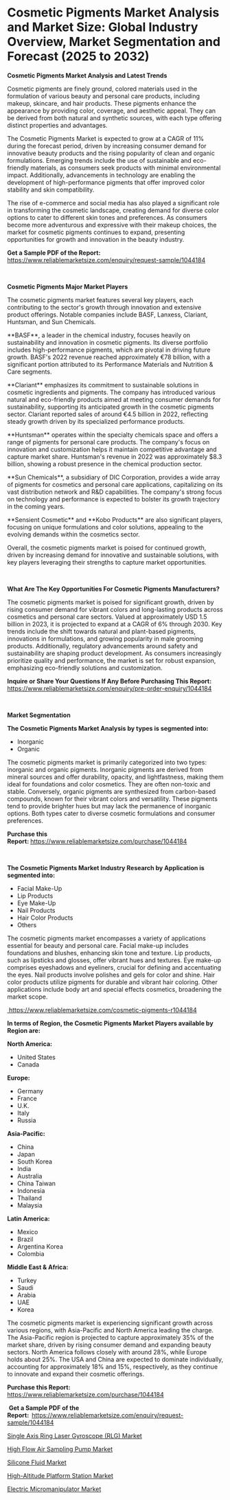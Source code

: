 <p><h1>Cosmetic Pigments Market Analysis and Market Size: Global Industry Overview, Market Segmentation and Forecast (2025 to 2032)</h1></p><p><strong>Cosmetic Pigments Market Analysis and Latest Trends</strong></p>
<p><p>Cosmetic pigments are finely ground, colored materials used in the formulation of various beauty and personal care products, including makeup, skincare, and hair products. These pigments enhance the appearance by providing color, coverage, and aesthetic appeal. They can be derived from both natural and synthetic sources, with each type offering distinct properties and advantages. </p><p>The Cosmetic Pigments Market is expected to grow at a CAGR of 11% during the forecast period, driven by increasing consumer demand for innovative beauty products and the rising popularity of clean and organic formulations. Emerging trends include the use of sustainable and eco-friendly materials, as consumers seek products with minimal environmental impact. Additionally, advancements in technology are enabling the development of high-performance pigments that offer improved color stability and skin compatibility.</p><p>The rise of e-commerce and social media has also played a significant role in transforming the cosmetic landscape, creating demand for diverse color options to cater to different skin tones and preferences. As consumers become more adventurous and expressive with their makeup choices, the market for cosmetic pigments continues to expand, presenting opportunities for growth and innovation in the beauty industry.</p></p>
<p><strong>Get a Sample PDF of the Report:&nbsp;</strong> <a href="https://www.reliablemarketsize.com/enquiry/request-sample/1044184?utm_campaign=3447&utm_medium=2&utm_source=Github&utm_content=ia&utm_term=01042025&utm_id=cosmetic-pigments">https://www.reliablemarketsize.com/enquiry/request-sample/1044184</a></p>
<p>&nbsp;</p>
<p><strong>Cosmetic Pigments Major Market Players</strong></p>
<p><p>The cosmetic pigments market features several key players, each contributing to the sector's growth through innovation and extensive product offerings. Notable companies include BASF, Lanxess, Clariant, Huntsman, and Sun Chemicals.</p><p>**BASF**, a leader in the chemical industry, focuses heavily on sustainability and innovation in cosmetic pigments. Its diverse portfolio includes high-performance pigments, which are pivotal in driving future growth. BASF's 2022 revenue reached approximately €78 billion, with a significant portion attributed to its Performance Materials and Nutrition & Care segments.</p><p>**Clariant** emphasizes its commitment to sustainable solutions in cosmetic ingredients and pigments. The company has introduced various natural and eco-friendly products aimed at meeting consumer demands for sustainability, supporting its anticipated growth in the cosmetic pigments sector. Clariant reported sales of around €4.5 billion in 2022, reflecting steady growth driven by its specialized performance products.</p><p>**Huntsman** operates within the specialty chemicals space and offers a range of pigments for personal care products. The company's focus on innovation and customization helps it maintain competitive advantage and capture market share. Huntsman's revenue in 2022 was approximately $8.3 billion, showing a robust presence in the chemical production sector.</p><p>**Sun Chemicals**, a subsidiary of DIC Corporation, provides a wide array of pigments for cosmetics and personal care applications, capitalizing on its vast distribution network and R&D capabilities. The company's strong focus on technology and performance is expected to bolster its growth trajectory in the coming years.</p><p>**Sensient Cosmetic** and **Kobo Products** are also significant players, focusing on unique formulations and color solutions, appealing to the evolving demands within the cosmetics sector.</p><p>Overall, the cosmetic pigments market is poised for continued growth, driven by increasing demand for innovative and sustainable solutions, with key players leveraging their strengths to capture market opportunities.</p></p>
<p>&nbsp;</p>
<p><strong>What Are The Key Opportunities For Cosmetic Pigments Manufacturers?</strong></p>
<p><p>The cosmetic pigments market is poised for significant growth, driven by rising consumer demand for vibrant colors and long-lasting products across cosmetics and personal care sectors. Valued at approximately USD 1.5 billion in 2023, it is projected to expand at a CAGR of 6% through 2030. Key trends include the shift towards natural and plant-based pigments, innovations in formulations, and growing popularity in male grooming products. Additionally, regulatory advancements around safety and sustainability are shaping product development. As consumers increasingly prioritize quality and performance, the market is set for robust expansion, emphasizing eco-friendly solutions and customization.</p></p>
<p><strong>Inquire or Share Your Questions If Any Before Purchasing This Report:</strong> <a href="https://www.reliablemarketsize.com/enquiry/pre-order-enquiry/1044184?utm_campaign=3447&utm_medium=2&utm_source=Github&utm_content=ia&utm_term=01042025&utm_id=cosmetic-pigments">https://www.reliablemarketsize.com/enquiry/pre-order-enquiry/1044184</a></p>
<p>&nbsp;</p>
<p><strong>Market Segmentation</strong></p>
<p><strong>The Cosmetic Pigments Market Analysis by types is segmented into:</strong></p>
<p><ul><li>Inorganic</li><li>Organic</li></ul></p>
<p><p>The cosmetic pigments market is primarily categorized into two types: inorganic and organic pigments. Inorganic pigments are derived from mineral sources and offer durability, opacity, and lightfastness, making them ideal for foundations and color cosmetics. They are often non-toxic and stable. Conversely, organic pigments are synthesized from carbon-based compounds, known for their vibrant colors and versatility. These pigments tend to provide brighter hues but may lack the permanence of inorganic options. Both types cater to diverse cosmetic formulations and consumer preferences.</p></p>
<p><strong>Purchase this Report:&nbsp;</strong><a href="https://www.reliablemarketsize.com/purchase/1044184?utm_campaign=3447&utm_medium=2&utm_source=Github&utm_content=ia&utm_term=01042025&utm_id=cosmetic-pigments">https://www.reliablemarketsize.com/purchase/1044184</a></p>
<p>&nbsp;</p>
<p><strong>The Cosmetic Pigments Market Industry Research by Application is segmented into:</strong></p>
<p><ul><li>Facial Make-Up</li><li>Lip Products</li><li>Eye Make-Up</li><li>Nail Products</li><li>Hair Color Products</li><li>Others</li></ul></p>
<p><p>The cosmetic pigments market encompasses a variety of applications essential for beauty and personal care. Facial make-up includes foundations and blushes, enhancing skin tone and texture. Lip products, such as lipsticks and glosses, offer vibrant hues and textures. Eye make-up comprises eyeshadows and eyeliners, crucial for defining and accentuating the eyes. Nail products involve polishes and gels for color and shine. Hair color products utilize pigments for durable and vibrant hair coloring. Other applications include body art and special effects cosmetics, broadening the market scope.</p></p>
<p><a href="https://www.reliablemarketsize.com/cosmetic-pigments-r1044184?utm_campaign=3447&utm_medium=2&utm_source=Github&utm_content=ia&utm_term=01042025&utm_id=cosmetic-pigments">&nbsp;https://www.reliablemarketsize.com/cosmetic-pigments-r1044184</a></p>
<p><strong>In terms of Region, the Cosmetic Pigments Market Players available by Region are:</strong></p>
<p>
    <p> <strong> North America: </strong>
        <ul>
            <li>United States</li>
            <li>Canada</li>
        </ul>
        </p> 
    <p> <strong> Europe: </strong>
        <ul>
            <li>Germany</li>
            <li>France</li>
            <li>U.K.</li>
            <li>Italy</li>
            <li>Russia</li>
        </ul>
        </p> 
    <p> <strong> Asia-Pacific: </strong>
        <ul>
            <li>China</li>
            <li>Japan</li>
            <li>South Korea</li>
            <li>India</li>
            <li>Australia</li>
            <li>China Taiwan</li>
            <li>Indonesia</li>
            <li>Thailand</li>
            <li>Malaysia</li>
        </ul>
        </p> 
    <p> <strong> Latin America: </strong>
        <ul>
            <li>Mexico</li>
            <li>Brazil</li>
            <li>Argentina Korea</li>
            <li>Colombia</li>
        </ul>
        </p> 
    <p> <strong> Middle East & Africa: </strong>
        <ul>
            <li>Turkey</li>
            <li>Saudi</li>
            <li>Arabia</li>
            <li>UAE</li>
            <li>Korea</li>
        </ul>
    </p>
    </p>
<p><p>The cosmetic pigments market is experiencing significant growth across various regions, with Asia-Pacific and North America leading the charge. The Asia-Pacific region is projected to capture approximately 35% of the market share, driven by rising consumer demand and expanding beauty sectors. North America follows closely with around 28%, while Europe holds about 25%. The USA and China are expected to dominate individually, accounting for approximately 18% and 15%, respectively, as they continue to innovate and expand their cosmetic offerings.</p></p>
<p><strong>Purchase this Report: </strong><a href="https://www.reliablemarketsize.com/purchase/1044184?utm_campaign=3447&utm_medium=2&utm_source=Github&utm_content=ia&utm_term=01042025&utm_id=cosmetic-pigments">https://www.reliablemarketsize.com/purchase/1044184</a></p>
<p>&nbsp;<strong>Get a Sample PDF of the Report:&nbsp;&nbsp;</strong><a href="https://www.reliablemarketsize.com/enquiry/request-sample/1044184?utm_campaign=3447&utm_medium=2&utm_source=Github&utm_content=ia&utm_term=01042025&utm_id=cosmetic-pigments">https://www.reliablemarketsize.com/enquiry/request-sample/1044184</a></p>
<p><strong></strong></p>
<p><p><a href="https://www.linkedin.com/pulse/single-axis-ring-laser-gyroscope-rlg-market-report-cr4mc?utm_campaign=3447&utm_medium=2&utm_source=Github&utm_content=ia&utm_term=01042025&utm_id=cosmetic-pigments">Single Axis Ring Laser Gyroscope (RLG) Market</a></p><p><a href="https://www.linkedin.com/pulse/future-high-flow-air-sampling-pump-market-structural-insights-lrnue?utm_campaign=3447&utm_medium=2&utm_source=Github&utm_content=ia&utm_term=01042025&utm_id=cosmetic-pigments">High Flow Air Sampling Pump Market</a></p><p><a href="https://github.com/zoccohaniech/Market-Research-Report-List-1/blob/main/silicone-fluid-market.md?utm_campaign=3447&utm_medium=2&utm_source=Github&utm_content=ia&utm_term=01042025&utm_id=cosmetic-pigments">Silicone Fluid Market</a></p><p><a href="https://www.linkedin.com/pulse/decoding-high-altitude-platform-station-market-signals-af5sc?utm_campaign=3447&utm_medium=2&utm_source=Github&utm_content=ia&utm_term=01042025&utm_id=cosmetic-pigments">High-Altitude Platform Station Market</a></p><p><a href="https://www.linkedin.com/pulse/current-future-growth-potential-electric-micromanipulator-c0wtc?utm_campaign=3447&utm_medium=2&utm_source=Github&utm_content=ia&utm_term=01042025&utm_id=cosmetic-pigments">Electric Micromanipulator Market</a></p></p>